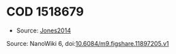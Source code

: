 <a name="material" />

# COD 1518679
<script type="application/ld+json">
  {
    "@context": "https://schema.org/",
    "@type": "ChemicalSubstance",
    "@id": "https://egonw.github.io/nanowiki/nanowiki399.html#material",
    "http://purl.org/dc/terms/conformsTo":
      {
        "@type": "CreativeWork",
        "@id": "https://bioschemas.org/profiles/ChemicalSubstance/0.4-RELEASE/"
      },
    "identfier": "399",
    "name": "COD 1518679",
    "url": "https://egonw.github.io/nanowiki/nanowiki399.html#material",
    "sameAs": "http://127.0.0.1/mediawiki/index.php/Special:URIResolver/COD_1518679"
  }
</script>


* Source: [Jones2014](articleJones2014.md)


Source: NanoWiki 6, doi:[10.6084/m9.figshare.11897205.v1](https://doi.org/10.6084/m9.figshare.11897205.v1)

